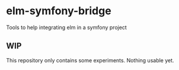 # elm-symfony-bridge

Tools to help integrating elm in a symfony project 

## WIP

This repository only contains some experiments. Nothing usable yet.
